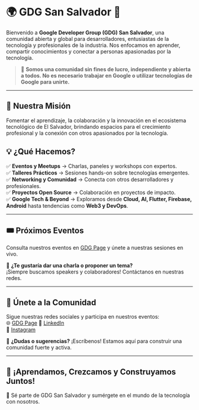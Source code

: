 # 🌍 GDG San Salvador 🚀  

Bienvenido a **Google Developer Group (GDG) San Salvador**, una comunidad abierta y global para desarrolladores, entusiastas de la tecnología y profesionales de la industria. Nos enfocamos en aprender, compartir conocimientos y conectar a personas apasionadas por la tecnología.  

> 📌 **Somos una comunidad sin fines de lucro, independiente y abierta a todos. No es necesario trabajar en Google o utilizar tecnologías de Google para unirte.**  

---

## 🎯 Nuestra Misión  
Fomentar el aprendizaje, la colaboración y la innovación en el ecosistema tecnológico de El Salvador, brindando espacios para el crecimiento profesional y la conexión con otros apasionados por la tecnología.  

## 💡 ¿Qué Hacemos?  
✅ **Eventos y Meetups** → Charlas, paneles y workshops con expertos.  
✅ **Talleres Prácticos** → Sesiones hands-on sobre tecnologías emergentes.  
✅ **Networking y Comunidad** → Conecta con otros desarrolladores y profesionales.  
✅ **Proyectos Open Source** → Colaboración en proyectos de impacto.  
✅ **Google Tech & Beyond** → Exploramos desde **Cloud, AI, Flutter, Firebase, Android** hasta tendencias como **Web3 y DevOps**.  

---

## 🎟️ Próximos Eventos  
Consulta nuestros eventos en [GDG Page](https://gdg.community.dev/gdg-san-salvador/) y únete a nuestras sesiones en vivo.  

📢 **¿Te gustaría dar una charla o proponer un tema?**  
¡Siempre buscamos speakers y colaboradores! Contáctanos en nuestras redes.  

---

## 📌 Únete a la Comunidad  
Sigue nuestras redes sociales y participa en nuestros eventos:  
🌐 [GDG Page](https://gdg.community.dev/gdg-san-salvador/)
🔗 [LinkedIn](https://www.linkedin.com/company/gdg-sansalvador/about/)  
📸 [Instagram](https://www.instagram.com/gdg.sansalvador/?hl=es)  

💬 **¿Dudas o sugerencias?** ¡Escríbenos! Estamos aquí para construir una comunidad fuerte y activa.  

---

## 🚀 ¡Aprendamos, Crezcamos y Construyamos Juntos!  
🌟 Sé parte de GDG San Salvador y sumérgete en el mundo de la tecnología con nosotros.  
